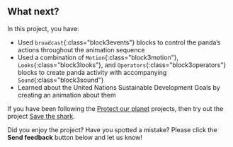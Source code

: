 ## What next?

In this project, you have:
+ Used `broadcast`{:class="block3events"} blocks to control the panda’s actions throughout the animation sequence
+ Used a combination of `Motion`{:class="block3motion"}, `Looks`{:class="block3looks"}, and `Operators`{:class="block3operators"} blocks to create panda activity with accompanying `Sound`{:class="block3sound"}
+ Learned about the United Nations Sustainable Development Goals by creating an animation about them

If you have been following the [Protect our planet](https://projects.raspberrypi.org/en/pathways/protect-our-planet) projects, then try out the project [Save the shark](https://projects.raspberrypi.org/en/projects/save-the-shark).

Did you enjoy the project? Have you spotted a mistake? Please click the **Send feedback** button below and let us know!

